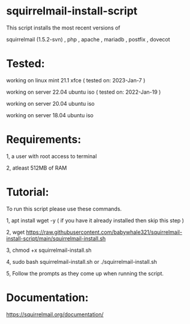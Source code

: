 # squirrelmail-install-script

This script installs the most recent versions of

squirrelmail (1.5.2-svn) , php , apache , mariadb , postfix , dovecot

 # Tested:
 
 working on linux mint 21.1 xfce ( tested on: 2023-Jan-7 )
 
 working on server 22.04 ubuntu iso ( tested on: 2022-Jan-19 )
 
 working on server 20.04 ubuntu iso
 
 working on server 18.04 ubuntu iso

# Requirements:

1, a user with root access to terminal

2, atleast 512MB of RAM


# Tutorial:

To run this script please use these commands.

1, apt install wget -y ( if you have it already installed then skip this step )

2, wget https://raw.githubusercontent.com/babywhale321/squirrelmail-install-script/main/squirrelmail-install.sh

3, chmod +x squirrelmail-install.sh

4, sudo bash squirrelmail-install.sh or ./squirrelmail-install.sh

5, Follow the prompts as they come up when running the script.
 
# Documentation:

https://squirrelmail.org/documentation/
